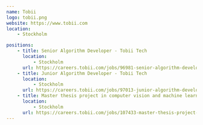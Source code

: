 ```yaml
---
name: Tobii
logo: tobii.png
website: https://www.tobii.com
location:
    - Stockholm

positions:
    - title: Senior Algorithm Developer - Tobii Tech
      location:
          - Stockholm
      url: https://careers.tobii.com/jobs/96981-senior-algorithm-developer-tobii-tech
    - title: Junior Algorithm Developer - Tobii Tech
      location:
          - Stockholm
      url: https://careers.tobii.com/jobs/97013-junior-algorithm-developer-tobii-tech
    - title: Master thesis project in computer vision and machine learning
      location:
          - Stockholm
      url: https://careers.tobii.com/jobs/107433-master-thesis-project-in-computer-vision-and-machine-learning
---
```

